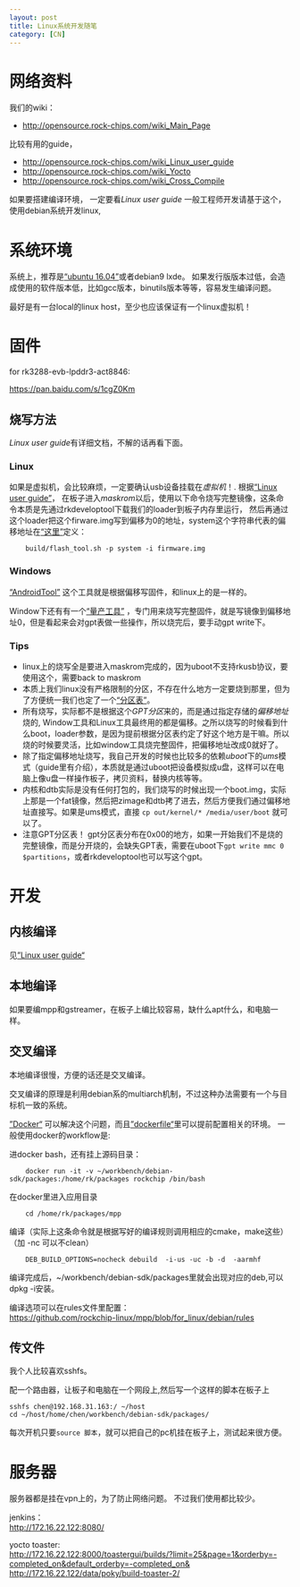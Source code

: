 ```yaml
---
layout: post
title: Linux系统开发随笔
category: [CN]
---
```



# 网络资料

我们的wiki：
* http://opensource.rock-chips.com/wiki_Main_Page

比较有用的guide，
* http://opensource.rock-chips.com/wiki_Linux_user_guide
* http://opensource.rock-chips.com/wiki_Yocto
* http://opensource.rock-chips.com/wiki_Cross_Compile

如果要搭建编译环境， 一定要看*Linux user guide*
一般工程师开发请基于这个，使用debian系统开发linux, 

# 系统环境
系统上，推荐是[“ubuntu 16.04”](https://www.ubuntu.com/download/desktop)或者debian9 lxde。
如果发行版版本过低，会造成使用的软件版本低，比如gcc版本，binutils版本等等，容易发生编译问题。

最好是有一台local的linux host，至少也应该保证有一个linux虚拟机！


# 固件

for rk3288-evb-lpddr3-act8846:  

https://pan.baidu.com/s/1cgZ0Km


## 烧写方法

*Linux user guide*有详细文档，不解的话再看下面。

### Linux

如果是虚拟机，会比较麻烦，一定要确认usb设备挂载在*虚拟机*！.
根据[“Linux user guide”](http://opensource.rock-chips.com/wiki_Linux_user_guide)，
在板子进入*maskrom*以后，使用以下命令烧写完整镜像，这条命令本质是先通过rkdeveloptool下载我们的loader到板子内存里运行，
然后再通过这个loader把这个firware.img写到偏移为0的地址，system这个字符串代表的偏移地址在[“这里”](https://github.com/rockchip-linux/build/blob/debian/partitions.sh#L10)定义：

        build/flash_tool.sh -p system -i firmware.img

### Windows

[“AndroidTool”](https://github.com/rockchip-linux/rkbin/tree/master/tools/AndroidTool_Release_v2.39)
这个工具就是根据偏移写固件，和linux上的是一样的。

Window下还有有一个[“量产工具”](https://github.com/rockchip-linux/rkbin/tree/master/tools/ProductionTool)
，专门用来烧写完整固件，就是写镜像到偏移地址0，但是看起来会对gpt表做一些操作，所以烧完后，要手动gpt write下。

### Tips

* linux上的烧写全是要进入maskrom完成的，因为uboot不支持rkusb协议，要使用这个，需要back to maskrom
* 本质上我们linux没有严格限制的分区，不存在什么地方一定要烧到那里，但为了方便统一我们也定了一个[“分区表”](http://opensource.rock-chips.com/wiki_Partitions)。
* 所有烧写，实际都不是根据这个*GPT分区*来的，而是通过指定存储的*偏移地址*烧的, Window工具和Linux工具最终用的都是偏移。之所以烧写的时候看到什么boot，loader参数，是因为提前根据分区表约定了好这个地方是干嘛。所以烧的时候要灵活，比如window工具烧完整固件，把偏移地址改成0就好了。
* 除了指定偏移地址烧写，我自己开发的时候也比较多的依赖*uboot*下的*ums*模式（guide里有介绍），本质就是通过uboot把设备模拟成u盘，这样可以在电脑上像u盘一样操作板子，拷贝资料，替换内核等等。
* 内核和dtb实际是没有任何打包的，我们烧写的时候出现一个boot.img，实际上那是一个fat镜像，然后把zimage和dtb拷了进去，然后方便我们通过偏移地址直接写。如果是ums模式，直接 `cp out/kernel/* /media/user/boot` 就可以了。
* 注意GPT分区表！ gpt分区表分布在0x00的地方，如果一开始我们不是烧的完整镜像，而是分开烧的，会缺失GPT表，需要在uboot下`gpt write mmc 0 $partitions`，或者rkdeveloptool也可以写这个gpt。


# 开发

## 内核编译

见[”Linux user guide“](http://opensource.rock-chips.com/wiki_Linux_user_guide)

## 本地编译

如果要编mpp和gstreamer，在板子上编比较容易，缺什么apt什么，和电脑一样。

## 交叉编译

本地编译很慢，方便的话还是交叉编译。

交叉编译的原理是利用debian系的multiarch机制，不过这种办法需要有一个与目标机一致的系统。

[”Docker“](https://github.com/rockchip-linux/docker-rockchip) 可以解决这个问题，而且[”dockerfile“](https://github.com/rockchip-linux/docker-rockchip/blob/master/dockerfilee)里可以提前配置相关的环境。
一般使用docker的workflow是:

进docker bash，还有挂上源码目录：

        docker run -it -v ~/workbench/debian-sdk/packages:/home/rk/packages rockchip /bin/bash

在docker里进入应用目录

        cd /home/rk/packages/mpp

编译（实际上这条命令就是根据写好的编译规则调用相应的cmake，make这些） （加 -nc 可以不clean）

        DEB_BUILD_OPTIONS=nocheck debuild  -i-us -uc -b -d  -aarmhf

编译完成后，~/workbench/debian-sdk/packages里就会出现对应的deb,可以dpkg -i安装。

编译选项可以在rules文件里配置：  
https://github.com/rockchip-linux/mpp/blob/for_linux/debian/rules

## 传文件

我个人比较喜欢sshfs。

配一个路由器，让板子和电脑在一个网段上,然后写一个这样的脚本在板子上

    sshfs chen@192.168.31.163:/ ~/host                                                                                                     
    cd ~/host/home/chen/workbench/debian-sdk/packages/

每次开机只要`source 脚本`，就可以把自己的pc机挂在板子上，测试起来很方便。


# 服务器
服务器都是挂在vpn上的，为了防止网络问题。
不过我们使用都比较少。

jenkins：  
http://172.16.22.122:8080/ 

yocto toaster:  
http://172.16.22.122:8000/toastergui/builds/?limit=25&page=1&orderby=-completed_on&default_orderby=-completed_on&  
http://172.16.22.122/data/poky/build-toaster-2/  
